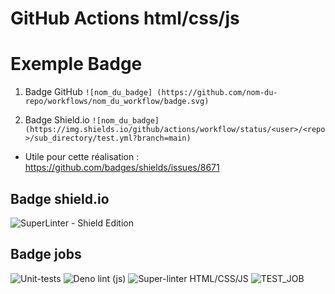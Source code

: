 # GitHub Actions html/css/js

# Exemple Badge

1. Badge GitHub
``` ![nom_du_badge] (https://github.com/nom-du-repo/workflows/nom_du_workflow/badge.svg) ```

1. Badge Shield.io
``` ![nom_du_badge](https://img.shields.io/github/actions/workflow/status/<user>/<repo>/sub_directory/test.yml?branch=main) ```
- Utile pour cette réalisation : https://github.com/badges/shields/issues/8671

## Badge shield.io

![SuperLinter - Shield Edition](https://img.shields.io/github/actions/workflow/status/YTBeater/github_actions_html_css_js/.github/workflows/super-linter.yml?branch=main)

## Badge jobs

![Unit-tests](https://github.com/YTBeater/github_actions_html_css_js/workflows/unit_tests/badge.svg)
![Deno lint (js)](https://github.com/YTBeater/github_actions_html_css_js/workflows/deno_lint/badge.svg)
![Super-linter HTML/CSS/JS](https://github.com/YTBeater/github_actions_html_css_js/workflows/super_linter_hcjs/badge.svg)
![TEST_JOB](https://github.com/YTBeater/github_actions_html_css_js/workflows/test_ci/badge.svg)
